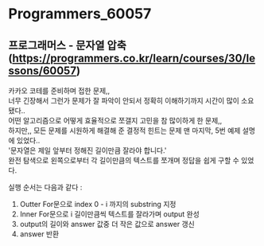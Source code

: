 # Programmers_60057
## 프로그래머스 - 문자열 압축 (https://programmers.co.kr/learn/courses/30/lessons/60057)
카카오 코테를 준비하며 접한 문제,,   
너무 긴장해서 그런가 문제가 잘 파악이 안되서 정확히 이해하기까지 시간이 많이 소요됐다..  
어떤 알고리즘으로 어떻게 효율적으로 쪼갤지 고민을 참 많이하게 한 문제,,  
하지만,, 모든 문제를 시원하게 해결해 준 결정적 힌트는 문제 맨 마지막, 5번 예제 설명에 있었다..  
'문자열은 제일 앞부터 정해진 길이만큼 잘라야 합니다.'  
완전 탐색으로 왼쪽으로부터 각 길이만큼의 텍스트를 쪼개며 정답을 쉽게 구할 수 있었다.  

실행 순서는 다음과 같다 :  
1. Outter For문으로 index 0 - i 까지의 substring 지정
2. Inner For문으로 i 길이만큼씩 텍스트를 잘라가며 output 완성
3. output의 길이와 answer 값중 더 작은 값으로 answer 갱신
4. answer 반환
